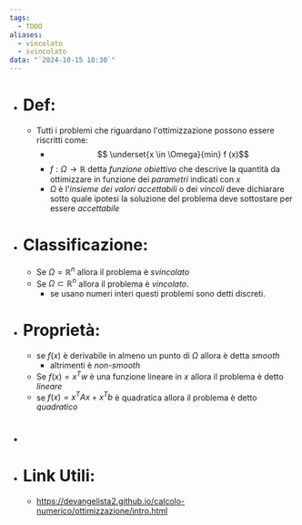 ```yaml
---
tags:
  - TODO
aliases:
  - vincolato
  - svincolato
data: "`2024-10-15 18:30`"
---
```

- # Def:
	- Tutti i problemi che riguardano l'ottimizzazione possono essere riscritti come:
		- $$      \underset{x \in \Omega}{min} f (x)$$
		- $f:\Omega\to \mathbb{R}$ detta _funzione obiettivo_ che descrive la quantità da ottimizzare in funzione dei _parametri_ indicati con $x$ 
		- $\Omega$ è l'_insieme dei valori accettabili_ o dei _vincoli_ deve dichiarare sotto quale ipotesi la soluzione del problema deve sottostare per essere _accettabile_
- # Classificazione:
	- Se $\Omega=\mathbb{R}^{n}$ allora il problema è _svincolato_ 
	- Se $\Omega \subset \mathbb{R}^{n}$ allora il problema è _vincolato_. 
		- se usano numeri interi questi problemi sono detti discreti. 
- # Proprietà:
	- se $f(x)$ è derivabile in almeno un punto di $\Omega$ allora è detta _smooth_ 
		- altrimenti è _non-smooth_  
	- Se $f(x)=x^{T}w$ è una funzione lineare in $x$ allora il problema è detto _lineare_
	- se $f(x)=x^{T}Ax+x^{T}b$ è quadratica allora il problema è detto _quadratico_ 
- # 
- # Link Utili:
	- https://devangelista2.github.io/calcolo-numerico/ottimizzazione/intro.html